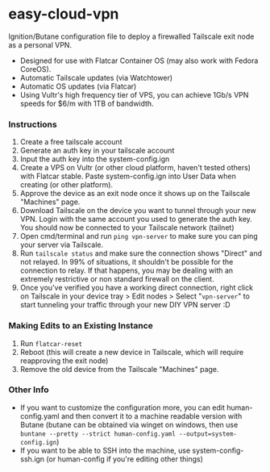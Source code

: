 # easy-cloud-vpn

Ignition/Butane configuration file to deploy a firewalled Tailscale exit node as a personal VPN. 
- Designed for use with Flatcar Container OS (may also work with Fedora CoreOS). 
- Automatic Tailscale updates (via Watchtower)
- Automatic OS updates (via Flatcar)
- Using Vultr's high frequency tier of VPS, you can achieve 1Gb/s VPN speeds for $6/m with 1TB of bandwidth.

### Instructions
1. Create a free tailscale account
2. Generate an auth key in your tailscale account
3. Input the auth key into the system-config.ign
4. Create a VPS on Vultr (or other cloud platform, haven't tested others) with Flatcar stable. Paste system-config.ign into User Data when creating (or other platform).
5. Approve the device as an exit node once it shows up on the Tailscale "Machines" page.
6. Download Tailscale on the device you want to tunnel through your new VPN. Login with the same account you used to generate the auth key. You should now be connected to your Tailscale network (tailnet)
7. Open cmd/terminal and run `ping vpn-server` to make sure you can ping your server via Tailscale.
8. Run `tailscale status` and make sure the connection shows "Direct" and not relayed. In 99% of situations, it shouldn't be possible for the connection to relay. If that happens, you may be dealing with an extremely restrictive or non standard firewall on the client.
9. Once you've verified you have a working direct connection, right click on Tailscale in your device tray > Edit nodes > Select "`vpn-server`" to start tunneling your traffic through your new DIY VPN server :D


### Making Edits to an Existing Instance
1. Run `flatcar-reset`
2. Reboot (this will create a new device in Tailscale, which will require reapproving the exit node)
3. Remove the old device from the Tailscale "Machines" page.


### Other Info
- If you want to customize the configuration more, you can edit human-config.yaml and then convert it to a machine readable version with Butane (butane can be obtained via winget on windows, then use `buntane --pretty --strict human-config.yaml --output=system-config.ign`)
- If you want to be able to SSH into the machine, use system-config-ssh.ign (or human-config if you're editing other things)